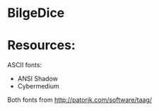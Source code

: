 # BilgeDice

# Resources:
ASCII fonts:
* ANSI Shadow
* Cybermedium

Both fonts from http://patorjk.com/software/taag/
